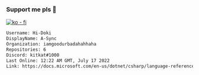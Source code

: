 ### Support me pls 🙏

[![ko - fi](https://ko-fi.com/img/githubbutton_sm.svg)](https://ko-fi.com/O5O4D6DP7)

  ```txt
  Username: Hi-Doki
  DisplayName: A-Sync
  Organization: iamgoodurbadahahhaha
  Repositories: 6
  Discord: kitkat#1000
  Last Online: 12:22 AM GMT, July 17 2022
  Link: https://docs.microsoft.com/en-us/dotnet/csharp/language-reference/keywords/async
  ```       